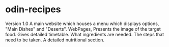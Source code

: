 # odin-recipes
Version 1.0
A main website which houses a menu which displays options, "Main Dishes" and "Deserts".
    WebPages, 
        Presents the image of the target food.
        Gives detailed timetable.
        What ingredients are needed.
        The steps that need to be taken.
        A detailed nutritional section.